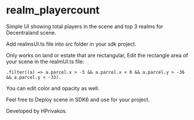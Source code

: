 # realm_playercount
 Simple UI showing total players in the scene and top 3 realms for Decentraland scene.


 Add realmsUI.ts file into src folder in your sdk project.

Only works on land or estate that are rectangular, Edit the rectangle area of your scene in the realmUI.ts file:

`.filter((a) => a.parcel.x > -5 && a.parcel.x < 0 && a.parcel.y > -36 && a.parcel.y < -33).`

You can edit color and opacity as well.

Feel free to Deploy scene in SDK6 and use for your project. 

Developed by HPrivakos.

